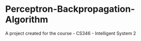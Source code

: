 # Perceptron-Backpropagation-Algorithm
A project created for the course - CS346 - Intelligent System 2
